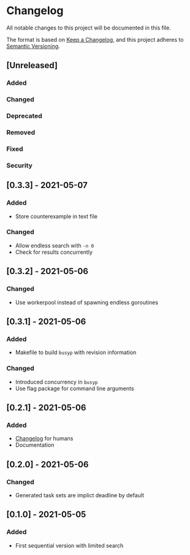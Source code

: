 # Changelog
All notable changes to this project will be documented in this file.

The format is based on [Keep a Changelog](https://keepachangelog.com/en/1.0.0/),
and this project adheres to [Semantic Versioning](https://semver.org/spec/v2.0.0.html).

## [Unreleased]
### Added
### Changed
### Deprecated
### Removed
### Fixed
### Security

## [0.3.3] - 2021-05-07
### Added
- Store counterexample in text file
### Changed
- Allow endless search with `-n 0`
- Check for results concurrently

## [0.3.2] - 2021-05-06
### Changed
- Use workerpool instead of spawning endless goroutines

## [0.3.1] - 2021-05-06
### Added
- Makefile to build `busyp` with revision information
### Changed
- Introduced concurrency in `busyp`
- Use flag package for command line arguments

## [0.2.1] - 2021-05-06
### Added
- [Changelog](./CHANGELOG.md) for humans
- Documentation

## [0.2.0] - 2021-05-06
### Changed
- Generated task sets are implict deadline by default

## [0.1.0] - 2021-05-05
### Added
- First sequential version with limited search
